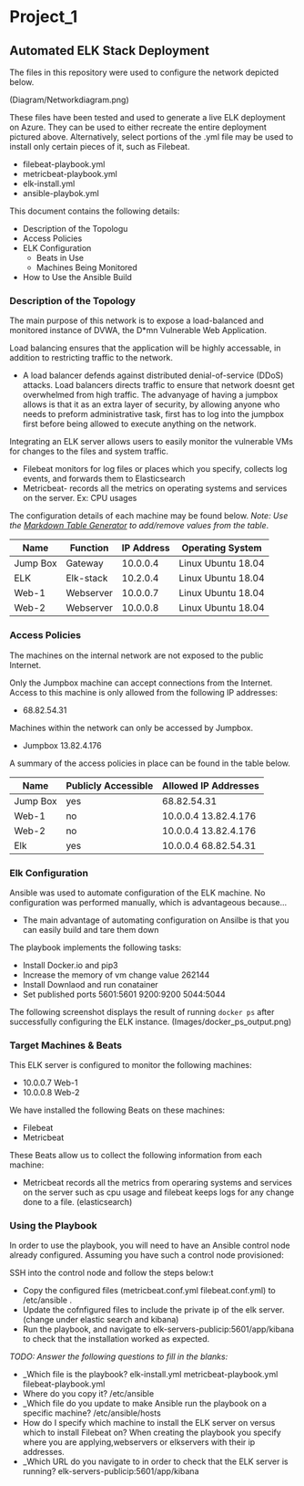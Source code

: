 # Project_1

## Automated ELK Stack Deployment

The files in this repository were used to configure the network depicted below.

(Diagram/Networkdiagram.png)

These files have been tested and used to generate a live ELK deployment on Azure. They can be used to either recreate the entire deployment pictured above. Alternatively, select portions of the .yml file may be used to install only certain pieces of it, such as Filebeat.

  - filebeat-playbook.yml
  - metricbeat-playbook.yml
  - elk-install.yml
  - ansible-playbok.yml

This document contains the following details:
- Description of the Topologu
- Access Policies
- ELK Configuration
  - Beats in Use
  - Machines Being Monitored
- How to Use the Ansible Build


### Description of the Topology

The main purpose of this network is to expose a load-balanced and monitored instance of DVWA, the D*mn Vulnerable Web Application.

Load balancing ensures that the application will be highly accessable, in addition to restricting traffic to the network.
- A load balancer defends against distributed denial-of-service (DDoS) attacks. Load balancers directs traffic to ensure that network doesnt get overwhelmed from high traffic. The advanyage of having a jumpbox allows is that it as an extra layer of security, by allowing anyone who needs to preform administrative task, first has to  log into the jumpbox first before being allowed to execute anything on the network.   

Integrating an ELK server allows users to easily monitor the vulnerable VMs for changes to the files and system traffic.
- Filebeat monitors for log files or places which you specify, collects log events, and forwards them to Elasticsearch 
- Metricbeat- records all the metrics on operating systems and services on the server. Ex: CPU usages

The configuration details of each machine may be found below.
_Note: Use the [Markdown Table Generator](http://www.tablesgenerator.com/markdown_tables) to add/remove values from the table_.

| Name     | Function | IP Address | Operating System      |  
|----------|----------|------------|-----------------------|  
| Jump Box | Gateway  | 10.0.0.4   | Linux Ubuntu 18.04    |
| ELK      | Elk-stack| 10.2.0.4   | Linux Ubuntu 18.04    |
| Web-1    | Webserver| 10.0.0.7   | Linux Ubuntu 18.04    |
| Web-2    | Webserver| 10.0.0.8   | Linux Ubuntu 18.04    |

### Access Policies

The machines on the internal network are not exposed to the public Internet. 

Only the Jumpbox machine can accept connections from the Internet. Access to this machine is only allowed from the following IP addresses:
- 68.82.54.31

Machines within the network can only be accessed by Jumpbox.
- Jumpbox 13.82.4.176

A summary of the access policies in place can be found in the table below.

| Name     | Publicly Accessible | Allowed IP Addresses |
|----------|---------------------|----------------------|
| Jump Box |     yes             | 68.82.54.31          |
| Web-1    |     no              | 10.0.0.4 13.82.4.176 |
| Web-2    |     no              | 10.0.0.4 13.82.4.176 |
| Elk      |     yes             | 10.0.0.4 68.82.54.31 |

### Elk Configuration

Ansible was used to automate configuration of the ELK machine. No configuration was performed manually, which is advantageous because...
- The main advantage of automating configuration on Ansilbe is that you can easily build and tare them down 

The playbook implements the following tasks:
- Install Docker.io and pip3
- Increase the memory of vm change value 262144
- Install Downlaod and run conatainer
- Set published ports 5601:5601 9200:9200 5044:5044

The following screenshot displays the result of running `docker ps` after successfully configuring the ELK instance.
(Images/docker_ps_output.png)


### Target Machines & Beats
This ELK server is configured to monitor the following machines:
- 10.0.0.7 Web-1
- 10.0.0.8 Web-2

We have installed the following Beats on these machines:
- Filebeat
- Metricbeat

These Beats allow us to collect the following information from each machine:
- Metricbeat records all the metrics from operaring systems and services on the server such as cpu usage and filebeat keeps logs for any change done to a file. (elasticsearch) 

### Using the Playbook
In order to use the playbook, you will need to have an Ansible control node already configured. Assuming you have such a control node provisioned: 

SSH into the control node and follow the steps below:t 
- Copy the configured files (metricbeat.conf.yml filebeat.conf.yml)  to /etc/ansible .
- Update the cofnfigured files to include the private ip of the elk server. (change under elastic search and kibana)
- Run the playbook, and navigate to elk-servers-publicip:5601/app/kibana to check that the installation worked as expected.

_TODO: Answer the following questions to fill in the blanks:_
- _Which file is the playbook? elk-install.yml metricbeat-playbook.yml filebeat-playbook.yml
-  Where do you copy it? /etc/ansible
- _Which file do you update to make Ansible run the playbook on a specific machine? /etc/ansible/hosts
-  How do I specify which machine to install the ELK server on versus which to install Filebeat on? When creating the playbook you specify where you are applying,webservers or elkservers with their ip addresses.
- _Which URL do you navigate to in order to check that the ELK server is running? elk-servers-publicip:5601/app/kibana
